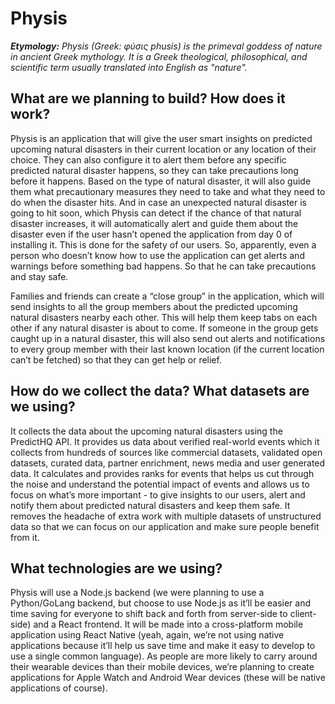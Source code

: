 # Physis

***Etymology:***
*Physis (Greek: φύσις phusis) is the primeval goddess of nature
in ancient Greek mythology. It is a Greek theological, philosophical,
and scientific term usually translated into English as "nature".*


## What are we planning to build? How does it work?

Physis is an application that will give the user smart insights on predicted upcoming natural disasters in their current location or any location of their choice. They can also configure it to alert them before any specific predicted natural disaster happens, so they can take precautions long before it happens. Based on the type of natural disaster, it will also guide them what precautionary measures they need to take and what they need to do when the disaster hits. And in case an unexpected natural disaster is going to hit soon, which Physis can detect if the chance of that natural disaster increases, it will automatically alert and guide them about the disaster even if the user hasn’t opened the application from day 0 of installing it. This is done for the safety of our users. So, apparently, even a person who doesn’t know how to use the application can get alerts and warnings before something bad happens. So that he can take precautions and stay safe.

Families and friends can create a “close group” in the application, which will send insights to all the group members about the predicted upcoming natural disasters nearby each other. This will help them keep tabs on each other if any natural disaster is about to come. If someone in the group gets caught up in a natural disaster, this will also send out alerts and notifications to every group member with their last known location (if the current location can’t be fetched) so that they can get help or relief.


## How do we collect the data? What datasets are we using?

It collects the data about the upcoming natural disasters using the PredictHQ API. It provides us data about verified real-world events which it collects from hundreds of sources like commercial datasets, validated open datasets, curated data, partner enrichment, news media and user generated data. It calculates and provides ranks for events that helps us cut through the noise and understand the potential impact of events and allows us to focus on what’s more important - to give insights to our users, alert and notify them about predicted natural disasters and keep them safe. It removes the headache of extra work with multiple datasets of unstructured data so that we can focus on our application and make sure people benefit from it.


## What technologies are we using?

Physis will use a Node.js backend (we were planning to use a Python/GoLang backend, but choose to use Node.js as it’ll be easier and time saving for everyone to shift back and forth from server-side to client-side) and a React frontend. It will be made into a cross-platform mobile application using React Native (yeah, again, we’re not using native applications because it’ll help us save time and make it easy to develop to use a single common language). As people are more likely to carry around their wearable devices than their mobile devices, we’re planning to create applications for Apple Watch and Android Wear devices (these will be native applications of course). 
